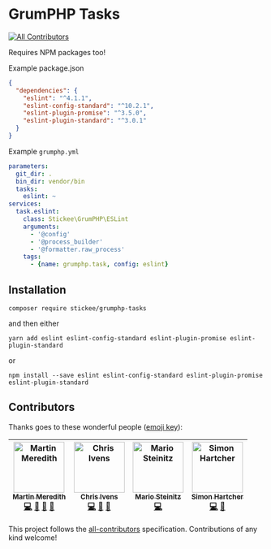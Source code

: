 # GrumPHP Tasks
[![All Contributors](https://img.shields.io/badge/all_contributors-4-orange.svg?style=flat-square)](#contributors)

Requires NPM packages too!

Example package.json
```json
{
  "dependencies": {
    "eslint": "^4.1.1",
    "eslint-config-standard": "^10.2.1",
    "eslint-plugin-promise": "^3.5.0",
    "eslint-plugin-standard": "^3.0.1"
  }
}
```



Example `grumphp.yml`

```yaml
parameters:
  git_dir: .
  bin_dir: vendor/bin
  tasks:
    eslint: ~
services:
  task.eslint:
    class: Stickee\GrumPHP\ESLint
    arguments:
      - '@config'
      - '@process_builder'
      - '@formatter.raw_process'
    tags:
      - {name: grumphp.task, config: eslint}

```

## Installation

```
composer require stickee/grumphp-tasks
```
and then either
```
yarn add eslint eslint-config-standard eslint-plugin-promise eslint-plugin-standard
```

or 

```
npm install --save eslint eslint-config-standard eslint-plugin-promise eslint-plugin-standard
```

## Contributors

Thanks goes to these wonderful people ([emoji key](https://github.com/all-contributors/all-contributors#emoji-key)):

<!-- ALL-CONTRIBUTORS-LIST:START - Do not remove or modify this section -->
<!-- prettier-ignore -->
| [<img src="https://avatars3.githubusercontent.com/u/570639?v=4" width="100px;" alt="Martin Meredith"/><br /><sub><b>Martin Meredith</b></sub>](https://www.sourceguru.net)<br />[💻](https://github.com/Mezzle/grumphp-tasks/commits?author=mezzle "Code") [👀](#review-mezzle "Reviewed Pull Requests") [🤔](#ideas-mezzle "Ideas, Planning, & Feedback") [📖](https://github.com/Mezzle/grumphp-tasks/commits?author=mezzle "Documentation") | [<img src="https://avatars2.githubusercontent.com/u/401928?v=4" width="100px;" alt="Chris Ivens"/><br /><sub><b>Chris Ivens</b></sub>](http://www.joltbox.co.uk)<br />[💻](https://github.com/Mezzle/grumphp-tasks/commits?author=chrisivens "Code") [👀](#review-chrisivens "Reviewed Pull Requests") [🤔](#ideas-chrisivens "Ideas, Planning, & Feedback") | [<img src="https://avatars1.githubusercontent.com/u/11737051?v=4" width="100px;" alt="Mario Steinitz"/><br /><sub><b>Mario Steinitz</b></sub>](https://github.com/MarioSteinitz)<br />[💻](https://github.com/Mezzle/grumphp-tasks/commits?author=MarioSteinitz "Code") | [<img src="https://avatars3.githubusercontent.com/u/856194?v=4" width="100px;" alt="Simon Hartcher"/><br /><sub><b>Simon Hartcher</b></sub>](http://simonhartcher.com)<br />[💻](https://github.com/Mezzle/grumphp-tasks/commits?author=deevus "Code") [🤔](#ideas-deevus "Ideas, Planning, & Feedback") |
| :---: | :---: | :---: | :---: |
<!-- ALL-CONTRIBUTORS-LIST:END -->

This project follows the [all-contributors](https://github.com/all-contributors/all-contributors) specification. Contributions of any kind welcome!